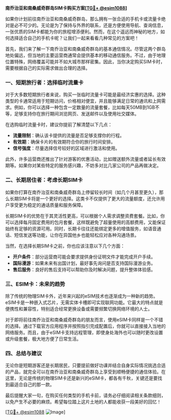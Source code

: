 **南乔治亚和南桑威奇群岛SIM卡购买方案[[TG💪+ @esim1088](https://t.me/s/esim1088)]**

如果你计划前往南乔治亚和南桑威奇群岛，那么拥有一张合适的手机卡或流量卡绝对是必不可少的。无论是为了保持与外界的联系，还是方便使用导航、查询信息，一张优质的SIM卡都能为你的旅程增添便利。然而，在这个遥远而神秘的地方，如何选择适合自己的手机卡呢？让我们一起来看看几种常见的方案吧！

首先，我们来了解一下南乔治亚和南桑威奇群岛的基本通信情况。尽管这两个群岛地处偏远，但当地的主要运营商通常会提供基本的移动通信服务。不过，由于地理位置特殊，网络覆盖可能并不如大城市那样密集。因此，当你决定购买SIM卡时，需要根据自己的实际需求做出合理的选择。

### 一、短期旅行者：选择临时流量卡

对于大多数短期旅行者来说，购买一张临时流量卡可能是最经济实惠的选择。这种类型的卡通常适用于短期访问，价格相对便宜，并且能够满足日常的通讯和上网需求。例如，你可以选择一种包含一定数量的流量套餐，比如每天50MB到1GB不等，足够支持你在旅行期间浏览网页、发送邮件以及使用社交媒体。

在选购临时流量卡时，建议你提前了解清楚以下几点：
- **流量限制**：确认该卡提供的流量是否足够支撑你的行程。
- **有效期**：确保卡片的有效期符合你的旅行时间安排。
- **信号强度**：尽量选择信号较好的区域进行激活和使用。

此外，许多运营商还推出了针对游客的优惠活动，比如赠送额外流量或者延长有效期等。如果你对某些特定的服务感兴趣，不妨多对比几家公司的产品再做决定。

### 二、长期居住者：考虑长期SIM卡

如果你打算在南乔治亚和南桑威奇群岛上停留较长时间（如几个月甚至更久），那么长期SIM卡将是一个更好的选择。这类卡不仅提供了更大的流量额度，还允许用户享受更为稳定的通话质量和服务保障。

长期SIM卡的优势在于其灵活性更高，可以根据个人需求调整资费套餐。比如，你可以选择每月固定费用的包月套餐，这样既避免了超量使用的高额费用，又能保证始终有足够的资源可用。同时，长期卡往往还能绑定更多的增值服务，如语音通话、短信发送等功能，让你在异国他乡也能轻松应对各种沟通场景。

当然，在选择长期SIM卡之前，你也应该注意以下几个方面：
- **开户条件**：部分运营商可能会要求提供身份证明文件才能完成开户手续。
- **国际漫游**：如果未来有出国计划，最好事先询问是否支持国际漫游业务。
- **售后服务**：良好的售后支持可以帮助你及时解决问题，提升整体体验感。

### 三、ESIM卡：未来的趋势

除了传统的物理SIM卡外，近年来兴起的eSIM技术也逐渐成为一种新的趋势。eSIM卡是一种嵌入式芯片，无需实体卡槽即可实现联网功能。它最大的特点就是便携性和兼容性，特别适合经常更换设备或需要频繁切换网络环境的人士。

对于即将前往南乔治亚和南桑威奇群岛的朋友而言，使用eSIM卡同样是一个不错的选择。通过下载官方应用程序并按照指引完成配置后，你就可以直接接入当地的网络服务。而且，由于eSIM卡支持远程管理，即使身处海外也可以随时更改设置或升级套餐，极大地方便了日常生活。

### 四、总结与建议

无论你是短期游客还是长期居民，只要提前做好功课并结合自身实际情况挑选合适的产品，就完全可以在南乔治亚和南桑威奇群岛上享受到顺畅便捷的通信体验。在这里，无论是传统的物理SIM卡还是新兴的eSIM卡，都各有千秋，关键还是要找到最适合自己的那一款。

最后提醒大家一句，在购买任何类型的手机卡前，请务必仔细阅读相关条款细则，以免产生不必要的麻烦。希望每位踏上这片土地的人都能收获一段美好的回忆！

[[TG💪+ @esim1088](https://t.me/s/esim1088) ![Image](https://i.postimg.cc/4NQfJmqS/Snipaste-2025-05-13-00-14-12.png)]
